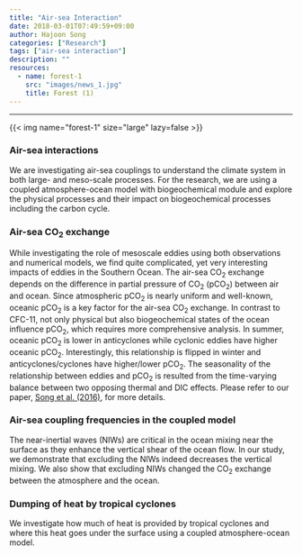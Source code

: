 ```yaml
---
title: "Air-sea Interaction"
date: 2018-03-01T07:49:59+09:00
author: Hajoon Song
categories: ["Research"]
tags: ["air-sea interaction"]
description: ""
resources:
  - name: forest-1
    src: "images/news_1.jpg"
    title: Forest (1)
---
```


---

{{< img name="forest-1" size="large" lazy=false >}}

### Air-sea interactions
We are investigating air-sea couplings to understand the climate system in both large- and meso-scale processes. For the research, we are using a coupled atmosphere-ocean model with biogeochemical module and explore the physical processes and their impact on biogeochemical processes including the carbon cycle.

### Air-sea CO<sub>2</sub> exchange
While investigating the role of mesoscale eddies using both observations and numerical models, we find quite complicated, yet very interesting impacts of eddies in the Southern Ocean. The air-sea CO<sub>2</sub> exchange depends on the difference in partial pressure of CO<sub>2</sub> (pCO<sub>2</sub>) between air and ocean. Since atmospheric pCO<sub>2</sub> is nearly uniform and well-known, oceanic pCO<sub>2</sub> is a key factor for the air-sea CO<sub>2</sub> exchange. In contrast to CFC-11, not only physical but also biogeochemical states of the ocean influence pCO<sub>2</sub>, which requires more comprehensive analysis. In summer, oceanic pCO<sub>2</sub> is lower in anticyclones while cyclonic eddies have higher oceanic pCO<sub>2</sub>. Interestingly, this relationship is flipped in winter and anticyclones/cyclones have higher/lower pCO<sub>2</sub>. The seasonality of the relationship between eddies and pCO<sub>2</sub> is resulted from the time-varying balance between two opposing thermal and DIC effects. Please refer to our paper, [<U>Song et al. (2016)</U>](http://onlinelibrary.wiley.com/doi/10.1002/2016JC011714/full), for more details.

### Air-sea coupling frequencies in the coupled model
The near-inertial waves (NIWs) are critical in the ocean mixing near the surface as they enhance the vertical shear of the ocean flow. In our study, we demonstrate that excluding the NIWs indeed decreases the vertical mixing. We also show that excluding NIWs changed the CO<sub>2</sub> exchange between the atmosphere and the ocean.

### Dumping of heat by tropical cyclones
We investigate how much of heat is provided by tropical cyclones and where this heat goes under the surface using a coupled atmosphere-ocean model.
<div class="col-sm-4 portfolio-item shuffle-item">
  <img src="/asmlab/images/ani.gif" alt="">
</div>
